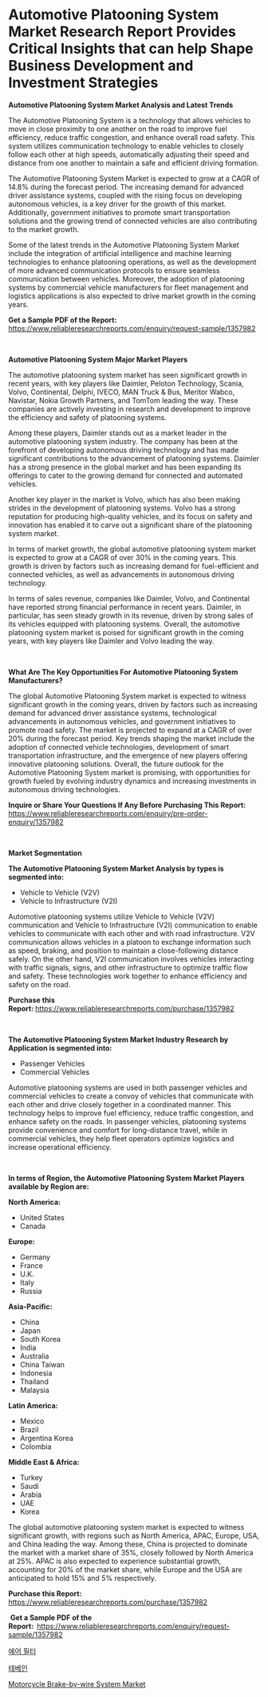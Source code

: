 <p><h1>Automotive Platooning System Market Research Report Provides Critical Insights that can help Shape Business Development and Investment Strategies</h1></p><p><strong>Automotive Platooning System Market Analysis and Latest Trends</strong></p>
<p><p>The Automotive Platooning System is a technology that allows vehicles to move in close proximity to one another on the road to improve fuel efficiency, reduce traffic congestion, and enhance overall road safety. This system utilizes communication technology to enable vehicles to closely follow each other at high speeds, automatically adjusting their speed and distance from one another to maintain a safe and efficient driving formation.</p><p>The Automotive Platooning System Market is expected to grow at a CAGR of 14.8% during the forecast period. The increasing demand for advanced driver assistance systems, coupled with the rising focus on developing autonomous vehicles, is a key driver for the growth of this market. Additionally, government initiatives to promote smart transportation solutions and the growing trend of connected vehicles are also contributing to the market growth.</p><p>Some of the latest trends in the Automotive Platooning System Market include the integration of artificial intelligence and machine learning technologies to enhance platooning operations, as well as the development of more advanced communication protocols to ensure seamless communication between vehicles. Moreover, the adoption of platooning systems by commercial vehicle manufacturers for fleet management and logistics applications is also expected to drive market growth in the coming years.</p></p>
<p><strong>Get a Sample PDF of the Report:&nbsp;</strong> <a href="https://www.reliableresearchreports.com/enquiry/request-sample/1357982">https://www.reliableresearchreports.com/enquiry/request-sample/1357982</a></p>
<p>&nbsp;</p>
<p><strong>Automotive Platooning System Major Market Players</strong></p>
<p><p>The automotive platooning system market has seen significant growth in recent years, with key players like Daimler, Peloton Technology, Scania, Volvo, Continental, Delphi, IVECO, MAN Truck & Bus, Meritor Wabco, Navistar, Nokia Growth Partners, and TomTom leading the way. These companies are actively investing in research and development to improve the efficiency and safety of platooning systems.</p><p>Among these players, Daimler stands out as a market leader in the automotive platooning system industry. The company has been at the forefront of developing autonomous driving technology and has made significant contributions to the advancement of platooning systems. Daimler has a strong presence in the global market and has been expanding its offerings to cater to the growing demand for connected and automated vehicles.</p><p>Another key player in the market is Volvo, which has also been making strides in the development of platooning systems. Volvo has a strong reputation for producing high-quality vehicles, and its focus on safety and innovation has enabled it to carve out a significant share of the platooning system market.</p><p>In terms of market growth, the global automotive platooning system market is expected to grow at a CAGR of over 30% in the coming years. This growth is driven by factors such as increasing demand for fuel-efficient and connected vehicles, as well as advancements in autonomous driving technology.</p><p>In terms of sales revenue, companies like Daimler, Volvo, and Continental have reported strong financial performance in recent years. Daimler, in particular, has seen steady growth in its revenue, driven by strong sales of its vehicles equipped with platooning systems. Overall, the automotive platooning system market is poised for significant growth in the coming years, with key players like Daimler and Volvo leading the way.</p></p>
<p>&nbsp;</p>
<p><strong>What Are The Key Opportunities For Automotive Platooning System Manufacturers?</strong></p>
<p><p>The global Automotive Platooning System market is expected to witness significant growth in the coming years, driven by factors such as increasing demand for advanced driver assistance systems, technological advancements in autonomous vehicles, and government initiatives to promote road safety. The market is projected to expand at a CAGR of over 20% during the forecast period. Key trends shaping the market include the adoption of connected vehicle technologies, development of smart transportation infrastructure, and the emergence of new players offering innovative platooning solutions. Overall, the future outlook for the Automotive Platooning System market is promising, with opportunities for growth fueled by evolving industry dynamics and increasing investments in autonomous driving technologies.</p></p>
<p><strong>Inquire or Share Your Questions If Any Before Purchasing This Report:</strong> <a href="https://www.reliableresearchreports.com/enquiry/pre-order-enquiry/1357982">https://www.reliableresearchreports.com/enquiry/pre-order-enquiry/1357982</a></p>
<p>&nbsp;</p>
<p><strong>Market Segmentation</strong></p>
<p><strong>The Automotive Platooning System Market Analysis by types is segmented into:</strong></p>
<p><ul><li>Vehicle to Vehicle (V2V)</li><li>Vehicle to Infrastructure (V2I)</li></ul></p>
<p><p>Automotive platooning systems utilize Vehicle to Vehicle (V2V) communication and Vehicle to Infrastructure (V2I) communication to enable vehicles to communicate with each other and with road infrastructure. V2V communication allows vehicles in a platoon to exchange information such as speed, braking, and position to maintain a close-following distance safely. On the other hand, V2I communication involves vehicles interacting with traffic signals, signs, and other infrastructure to optimize traffic flow and safety. These technologies work together to enhance efficiency and safety on the road.</p></p>
<p><strong>Purchase this Report:&nbsp;</strong><a href="https://www.reliableresearchreports.com/purchase/1357982">https://www.reliableresearchreports.com/purchase/1357982</a></p>
<p>&nbsp;</p>
<p><strong>The Automotive Platooning System Market Industry Research by Application is segmented into:</strong></p>
<p><ul><li>Passenger Vehicles</li><li>Commercial Vehicles</li></ul></p>
<p><p>Automotive platooning systems are used in both passenger vehicles and commercial vehicles to create a convoy of vehicles that communicate with each other and drive closely together in a coordinated manner. This technology helps to improve fuel efficiency, reduce traffic congestion, and enhance safety on the roads. In passenger vehicles, platooning systems provide convenience and comfort for long-distance travel, while in commercial vehicles, they help fleet operators optimize logistics and increase operational efficiency.</p></p>
<p>&nbsp;</p>
<p><strong>In terms of Region, the Automotive Platooning System Market Players available by Region are:</strong></p>
<p>
    <p> <strong> North America: </strong>
        <ul>
            <li>United States</li>
            <li>Canada</li>
        </ul>
        </p> 
    <p> <strong> Europe: </strong>
        <ul>
            <li>Germany</li>
            <li>France</li>
            <li>U.K.</li>
            <li>Italy</li>
            <li>Russia</li>
        </ul>
        </p> 
    <p> <strong> Asia-Pacific: </strong>
        <ul>
            <li>China</li>
            <li>Japan</li>
            <li>South Korea</li>
            <li>India</li>
            <li>Australia</li>
            <li>China Taiwan</li>
            <li>Indonesia</li>
            <li>Thailand</li>
            <li>Malaysia</li>
        </ul>
        </p> 
    <p> <strong> Latin America: </strong>
        <ul>
            <li>Mexico</li>
            <li>Brazil</li>
            <li>Argentina Korea</li>
            <li>Colombia</li>
        </ul>
        </p> 
    <p> <strong> Middle East & Africa: </strong>
        <ul>
            <li>Turkey</li>
            <li>Saudi</li>
            <li>Arabia</li>
            <li>UAE</li>
            <li>Korea</li>
        </ul>
    </p>
    </p>
<p><p>The global automotive platooning system market is expected to witness significant growth, with regions such as North America, APAC, Europe, USA, and China leading the way. Among these, China is projected to dominate the market with a market share of 35%, closely followed by North America at 25%. APAC is also expected to experience substantial growth, accounting for 20% of the market share, while Europe and the USA are anticipated to hold 15% and 5% respectively.</p></p>
<p><strong>Purchase this Report: </strong><a href="https://www.reliableresearchreports.com/purchase/1357982">https://www.reliableresearchreports.com/purchase/1357982</a></p>
<p>&nbsp;<strong>Get a Sample PDF of the Report:&nbsp;&nbsp;</strong><a href="https://www.reliableresearchreports.com/enquiry/request-sample/1357982">https://www.reliableresearchreports.com/enquiry/request-sample/1357982</a></p>
<p><strong></strong></p>
<p><p><a href="https://medium.com/@arsila97/%EA%B3%B5%EA%B8%B0-%ED%95%84%ED%84%B0-%EC%8B%9C%EC%9E%A5-%EC%A0%90%EC%9C%A0%EC%9C%A8-%EB%B3%80%ED%99%94-%EB%B0%8F-%EC%8B%9C%EC%9E%A5-%EC%84%B1%EC%9E%A5-%ED%8A%B8%EB%A0%8C%EB%93%9C-2024-2031-96ba93f5cdff">에어 필터</a></p><p><a href="https://medium.com/@arsila97/%ED%85%8C%EB%B0%94%EC%9D%B8-%EC%8B%9C%EC%9E%A5%EC%9D%80-%EC%8B%9C%EC%9E%A5-%EC%A0%90%EC%9C%A0%EC%9C%A8-%EA%B7%9C%EB%AA%A8-%EB%B0%8F-2031%EB%85%84%EA%B9%8C%EC%A7%80-%EC%98%88%EC%83%81%EB%90%9C-%EC%98%88%EC%B8%A1%EC%97%90-%EC%B4%88%EC%A0%90%EC%9D%84-%EB%A7%9E%EC%B6%A5%EB%8B%88%EB%8B%A4-c7a89f0d6c98">테베인</a></p><p><a href="https://github.com/RichRobinson5/Market-Research-Report-List-4/blob/main/motorcycle-brake-by-wire-system-market.md">Motorcycle Brake-by-wire System Market</a></p></p>
